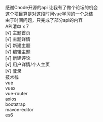 感谢Cnode开源的api 让我有了做个论坛的机会  
这个项目算是对这段时间vue学习的一个总结  
由于时间问题，只完成了部分api的内容  
API清单 x 7    
[√] 主题首页  
[√] 主题详情  
[√] 新建主题  
[√] 编辑主题  
[√] 新建评论  
[√] 用户详情/个人主页  
[√] 登录  
技术栈  
vue  
vuex  
vue-router  
axios  
bootstrap  
mavon-editor  
es6  
